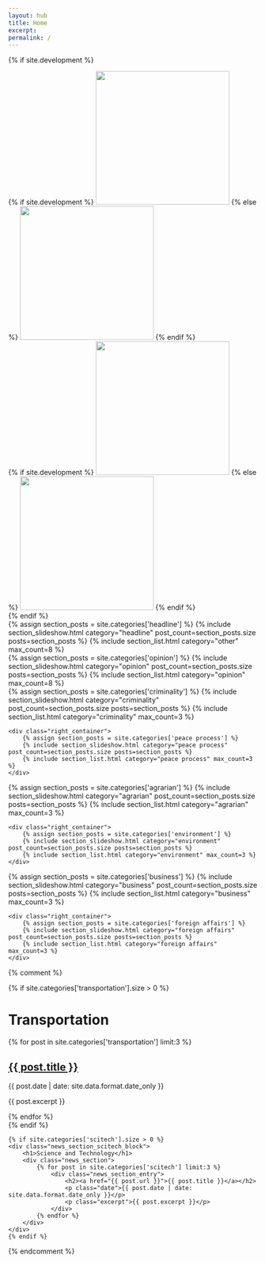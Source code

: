 ```yaml
---
layout: hub
title: Home
excerpt:
permalink: /
---
```


{% if site.development %}
<div class="image_container">
    <div class="left_container">
    {% if site.development %}
        <img src="/images/top_1.png" width="270px" height="auto" >
    {% else %}
        <img src="https://dl.dropboxusercontent.com/u/47611946/dutertetimes/site/top_1.png" width="270px" height="auto" >
    {% endif %}
    </div>
    <div class="right_container">
    {% if site.development %}
        <img src="/images/top_2.png" width="270px" height="auto" >
    {% else %}
        <img src="https://dl.dropboxusercontent.com/u/47611946/dutertetimes/site/top_2.png" width="270px" height="auto" >
    {% endif %}
    </div>
</div>
{% endif %}

<div class="section_container">
    <div class="left_container">
        {% assign section_posts = site.categories['headline'] %}
        {% include section_slideshow.html category="headline" post_count=section_posts.size posts=section_posts %}
        {% include section_list.html category="other" max_count=8 %}
    </div>
    <div class="right_container">
        {% assign section_posts = site.categories['opinion'] %}
        {% include section_slideshow.html category="opinion" post_count=section_posts.size posts=section_posts %}
        {% include section_list.html category="opinion" max_count=8 %}
    </div>
</div>

<div class="section_container">
    <div class="left_container">
        {% assign section_posts = site.categories['criminality'] %}
        {% include section_slideshow.html category="criminality" post_count=section_posts.size posts=section_posts %}
        {% include section_list.html category="criminality" max_count=3 %}
    </div>

    <div class="right_container">
        {% assign section_posts = site.categories['peace process'] %}
        {% include section_slideshow.html category="peace process" post_count=section_posts.size posts=section_posts %}
        {% include section_list.html category="peace process" max_count=3 %}
    </div>
</div>

<div class="section_container">
    <div class="left_container">
        {% assign section_posts = site.categories['agrarian'] %}
        {% include section_slideshow.html category="agrarian" post_count=section_posts.size posts=section_posts %}
        {% include section_list.html category="agrarian" max_count=3 %}
    </div>

    <div class="right_container">
        {% assign section_posts = site.categories['environment'] %}
        {% include section_slideshow.html category="environment" post_count=section_posts.size posts=section_posts %}
        {% include section_list.html category="environment" max_count=3 %}
    </div>
</div>

<div class="section_container">
    <div class="left_container">
        {% assign section_posts = site.categories['business'] %}
        {% include section_slideshow.html category="business" post_count=section_posts.size posts=section_posts %}
        {% include section_list.html category="business" max_count=3 %}
    </div>

    <div class="right_container">
        {% assign section_posts = site.categories['foreign affairs'] %}
        {% include section_slideshow.html category="foreign affairs" post_count=section_posts.size posts=section_posts %}
        {% include section_list.html category="foreign affairs" max_count=3 %}
    </div>
</div>



{% comment %}
<div id="news_section_vertical_container">
    {% if site.categories['transportation'].size > 0 %}
    <div class="news_section_transport_block">
        <h1>Transportation</h1>
        <div class="news_section">
            {% for post in site.categories['transportation'] limit:3 %}
                <div class="news_section_entry">
                    <h2><a href="{{ post.url }}">{{ post.title }}</a></h2>
                    <p class="date">{{ post.date | date: site.data.format.date_only }}</p>
                    <p class="excerpt">{{ post.excerpt }}</p>
                </div>
            {% endfor %}
        </div>
    </div>
    {% endif %}

    {% if site.categories['scitech'].size > 0 %}
    <div class="news_section_scitech_block">
        <h1>Science and Technology</h1>
        <div class="news_section">
            {% for post in site.categories['scitech'] limit:3 %}
                <div class="news_section_entry">
                    <h2><a href="{{ post.url }}">{{ post.title }}</a></h2>
                    <p class="date">{{ post.date | date: site.data.format.date_only }}</p>
                    <p class="excerpt">{{ post.excerpt }}</p>
                </div>
            {% endfor %}
        </div>
    </div>
    {% endif %}
</div>
{% endcomment %}



<script>
    $(document).ready(function() {
        currentHeadlineSlide(0);

        currentCriminalitySlide(0);
        currentPeaceProcessSlide(0);
        currentAgrarianSlide(0);
        currentEnvironmentSlide(0);
        currentBusinessSlide(0);
        currentForeignAffairsSlide(0);
    });

    // Argument must be greater than zero.
    function currentHeadlineSlide(n) {
        showHeadlineSlides(n);
    }

    function currentBusinessSlide(n) {
        showBusinessSlides(n);
    }

    function currentAgrarianSlide(n) {
        showAgrarianSlides(n);
    }

    function currentEnvironmentSlide(n) {
        showEnvironmentSlides(n);
    }

    function currentForeignAffairsSlide(n) {
        showForeignAffairsSlides(n);
    }

    function currentPeaceProcessSlide(n) {
        showPeaceProcessSlides(n);
    }

    function currentCriminalitySlide(n) {
        showCriminalitySlides(n);
    }

    function showHeadlineSlides(n) {
        showSlides("headline_dot", "headline_news_entry", n);
    }

    function showBusinessSlides(n) {
        showSlides("business_dot", "business_news_entry", n);
    }

    function showAgrarianSlides(n) {
        showSlides("agrarian_dot", "agrarian_news_entry", n);
    }

    function showEnvironmentSlides(n) {
        showSlides("environment_dot", "environment_news_entry", n);
    }

    function showForeignAffairsSlides(n) {
        showSlides("foreign_affairs_dot", "foreign_affairs_news_entry", n);
    }

    function showPeaceProcessSlides(n) {
        showSlides("peace_process_dot", "peace_process_news_entry", n);
    }

    function showCriminalitySlides(n) {
        showSlides("criminality_dot", "criminality_news_entry", n);
    }

    function showSlides(links, entries, index) {
        let i;
        let dots = document.getElementsByClassName(links);
        let slides = document.getElementsByClassName(entries);

        for (i = 0; i < slides.length; i++) {
           slides[i].style.display = "none";
        }
        for (i = 0; i < dots.length; i++) {
            dots[i].className = dots[i].className.replace(" slideshow_active", "");
        }
        slides[index].style.display = "block";
        dots[index].className += " slideshow_active";
    }
</script>
